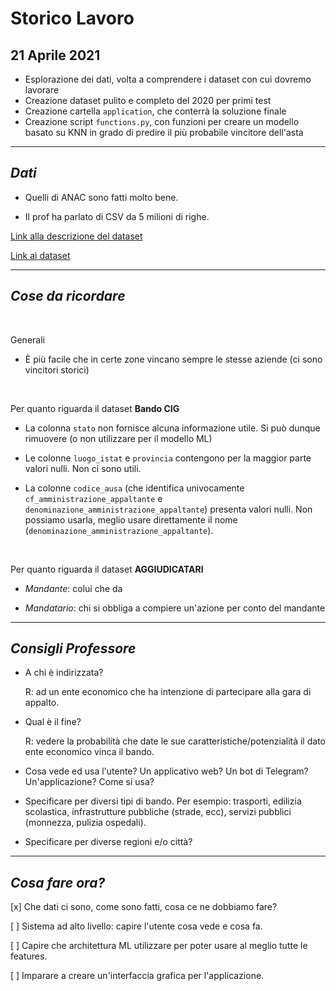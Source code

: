 # Storico Lavoro

## 21 Aprile 2021

- Esplorazione dei dati, volta a comprendere i dataset con cui dovremo lavorare
- Creazione dataset pulito e completo del 2020 per primi test
- Creazione cartella `application`, che conterrà la soluzione finale
- Creazione script `functions.py`, con funzioni per creare un modello basato su KNN in grado di predire il più probabile vincitore dell'asta

---

## *Dati*

- Quelli di ANAC sono fatti molto bene.

- Il prof ha parlato di CSV da 5 milioni di righe.

[Link alla descrizione del dataset](https://dati.anticorruzione.it/opendata#HIDE1)

[Link ai dataset](https://dati.anticorruzione.it/opendata/dataset?page=1)

---

## *Cose da ricordare*

<br>

Generali

- È più facile che in certe zone vincano sempre le stesse aziende (ci sono vincitori storici)

<br>

Per quanto riguarda il dataset **Bando CIG**
- La colonna `stato` non fornisce alcuna informazione utile. Si può dunque rimuovere (o non utilizzare per il modello ML)

- Le colonne `luogo_istat` e `provincia` contengono per la maggior parte valori nulli. Non ci sono utili.

- La colonne `codice_ausa` (che identifica univocamente `cf_amministrazione_appaltante` e `denominazione_amministrazione_appaltante`) presenta valori nulli. Non possiamo usarla, meglio usare direttamente il nome (`denominazione_amministrazione_appaltante`).

<br>

Per quanto riguarda il dataset **AGGIUDICATARI**
- *Mandante*: colui che da

- *Mandatario*: chi si obbliga a compiere un'azione per conto del mandante

---

## *Consigli Professore*

- A chi è indirizzata?

  R: ad un ente economico che ha intenzione di partecipare alla gara di appalto.

- Qual è il fine?

  R: vedere la probabilità che date le sue caratteristiche/potenzialità il dato ente economico vinca il bando.

- Cosa vede ed usa l'utente? Un applicativo web? Un bot di Telegram? Un'applicazione? Come si usa?
- Specificare per diversi tipi di bando. Per esempio: trasporti, edilizia scolastica, infrastrutture pubbliche (strade, ecc), servizi pubblici (monnezza, pulizia ospedali).
- Specificare per diverse regioni e/o città?

---

## *Cosa fare ora?*

[x] Che dati ci sono, come sono fatti, cosa ce ne dobbiamo fare?

[ ] Sistema ad alto livello: capire l'utente cosa vede e cosa fa.

[ ] Capire che architettura ML utilizzare per poter usare al meglio tutte le features.

[ ] Imparare a creare un'interfaccia grafica per l'applicazione.
